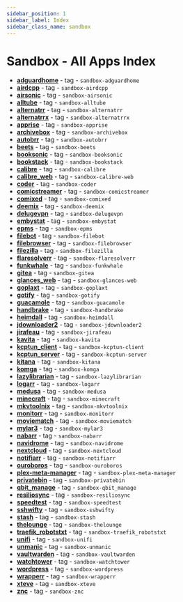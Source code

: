 ```yaml
---
sidebar_position: 1
sidebar_label: Index
sidebar_class_name: sandbox
---
```


# Sandbox - All Apps Index

  -  **[adguardhome](/sandbox/apps/adguardhome.md)**  - tag - `sandbox-adguardhome`
  -  **[airdcpp](/sandbox/apps/airdcpp.md)**  - tag - `sandbox-airdcpp`
  -  **[airsonic](/sandbox/apps/airsonic.md)**  - tag - `sandbox-airsonic`
  -  **[alltube](/sandbox/apps/alltube.md)**  - tag - `sandbox-alltube`
  -  **[alternatrr](/sandbox/apps/alternatrr.md)**  - tag - `sandbox-alternatrr`
  -  **[alternatrrx](/sandbox/apps/alternatrrx.md)**  - tag - `sandbox-alternatrrx`
  -  **[apprise](/sandbox/apps/apprise.md)**  - tag - `sandbox-apprise`
  -  **[archivebox](/sandbox/apps/archivebox.md)**  - tag - `sandbox-archivebox`
  -  **[autobrr](/sandbox/apps/autobrr.md)**  - tag - `sandbox-autobrr`
  -  **[beets](/sandbox/apps/beets.md)**  - tag - `sandbox-beets`
  -  **[booksonic](/sandbox/apps/booksonic.md)**  - tag - `sandbox-booksonic`
  -  **[bookstack](/sandbox/apps/bookstack.md)**  - tag - `sandbox-bookstack`
  -  **[calibre](/sandbox/apps/calibre.md)**  - tag - `sandbox-calibre`
  -  **[calibre_web](/sandbox/apps/calibre_web.md)**  - tag - `sandbox-calibre-web`
  -  **[coder](/sandbox/apps/coder.md)**  - tag - `sandbox-coder`
  -  **[comicstreamer](/sandbox/apps/comicstreamer.md)**  - tag - `sandbox-comicstreamer`
  -  **[comixed](/sandbox/apps/comixed.md)**  - tag - `sandbox-comixed`
  -  **[deemix](/sandbox/apps/deemix.md)**  - tag - `sandbox-deemix`
  -  **[delugevpn](/sandbox/apps/delugevpn.md)**  - tag - `sandbox-delugevpn`
  -  **[embystat](/sandbox/apps/embystat.md)**  - tag - `sandbox-embystat`
  -  **[epms](/sandbox/apps/epms.md)**  - tag - `sandbox-epms`
  -  **[filebot](/sandbox/apps/filebot.md)**  - tag - `sandbox-filebot`
  -  **[filebrowser](/sandbox/apps/filebrowser.md)**  - tag - `sandbox-filebrowser`
  -  **[filezilla](/sandbox/apps/filezilla.md)**  - tag - `sandbox-filezilla`
  -  **[flaresolverr](/sandbox/apps/flaresolverr.md)**  - tag - `sandbox-flaresolverr`
  -  **[funkwhale](/sandbox/apps/funkwhale.md)**  - tag - `sandbox-funkwhale`
  -  **[gitea](/sandbox/apps/gitea.md)**  - tag - `sandbox-gitea`
  -  **[glances_web](/sandbox/apps/glances_web.md)**  - tag - `sandbox-glances-web`
  -  **[goplaxt](/sandbox/apps/goplaxt.md)**  - tag - `sandbox-goplaxt`
  -  **[gotify](/sandbox/apps/gotify.md)**  - tag - `sandbox-gotify`
  -  **[guacamole](/sandbox/apps/guacamole.md)**  - tag - `sandbox-guacamole`
  -  **[handbrake](/sandbox/apps/handbrake.md)**  - tag - `sandbox-handbrake`
  -  **[heimdall](/sandbox/apps/heimdall.md)**  - tag - `sandbox-heimdall`
  -  **[jdownloader2](/sandbox/apps/jdownloader2.md)**  - tag - `sandbox-jdownloader2`
  -  **[jirafeau](/sandbox/apps/jirafeau.md)**  - tag - `sandbox-jirafeau`
  -  **[kavita](/sandbox/apps/kavita.md)**  - tag - `sandbox-kavita`
  -  **[kcptun_client](/sandbox/apps/kcptun_client.md)**  - tag - `sandbox-kcptun-client`
  -  **[kcptun_server](/sandbox/apps/kcptun_server.md)**  - tag - `sandbox-kcptun-server`
  -  **[kitana](/sandbox/apps/kitana.md)**  - tag - `sandbox-kitana`
  -  **[komga](/sandbox/apps/komga.md)**  - tag - `sandbox-komga`
  -  **[lazylibrarian](/sandbox/apps/lazylibrarian.md)**  - tag - `sandbox-lazylibrarian`
  -  **[logarr](/sandbox/apps/logarr.md)**  - tag - `sandbox-logarr`
  -  **[medusa](/sandbox/apps/medusa.md)**  - tag - `sandbox-medusa`
  -  **[minecraft](/sandbox/apps/minecraft.md)**  - tag - `sandbox-minecraft`
  -  **[mkvtoolnix](/sandbox/apps/mkvtoolnix.md)**  - tag - `sandbox-mkvtoolnix`
  -  **[monitorr](/sandbox/apps/monitorr.md)**  - tag - `sandbox-monitorr`
  -  **[moviematch](/sandbox/apps/moviematch.md)**  - tag - `sandbox-moviematch`
  -  **[mylar3](/sandbox/apps/mylar3.md)**  - tag - `sandbox-mylar3`
  -  **[nabarr](/sandbox/apps/nabarr.md)**  - tag - `sandbox-nabarr`
  -  **[navidrome](/sandbox/apps/navidrome.md)**  - tag - `sandbox-navidrome`
  -  **[nextcloud](/sandbox/apps/nextcloud.md)**  - tag - `sandbox-nextcloud`
  -  **[notifiarr](/sandbox/apps/notifiarr.md)**  - tag - `sandbox-notifiarr`
  -  **[ouroboros](/sandbox/apps/ouroboros.md)**  - tag - `sandbox-ouroboros`
  -  **[plex-meta-manager](/sandbox/apps/plex-meta-manager.md)**  - tag - `sandbox-plex-meta-manager`
  -  **[privatebin](/sandbox/apps/privatebin.md)**  - tag - `sandbox-privatebin`
  -  **[qbit_manage](/sandbox/apps/qbit_manage.md)**  - tag - `sandbox-qbit_manage`
  -  **[resiliosync](/sandbox/apps/resiliosync.md)**  - tag - `sandbox-resiliosync`
  -  **[speedtest](/sandbox/apps/speedtest.md)**  - tag - `sandbox-speedtest`
  -  **[sshwifty](/sandbox/apps/sshwifty.md)**  - tag - `sandbox-sshwifty`
  -  **[stash](/sandbox/apps/stash.md)**  - tag - `sandbox-stash`
  -  **[thelounge](/sandbox/apps/thelounge.md)**  - tag - `sandbox-thelounge`
  -  **[traefik_robotstxt](/sandbox/apps/traefik_robotstxt.md)**  - tag - `sandbox-traefik_robotstxt`
  -  **[unifi](/sandbox/apps/unifi.md)**  - tag - `sandbox-unifi`
  -  **[unmanic](/sandbox/apps/unmanic.md)**  - tag - `sandbox-unmanic`
  -  **[vaultwarden](/sandbox/apps/vaultwarden.md)**  - tag - `sandbox-vaultwarden`
  -  **[watchtower](/sandbox/apps/watchtower.md)**  - tag - `sandbox-watchtower`
  -  **[wordpress](/sandbox/apps/wordpress.md)**  - tag - `sandbox-wordpress`
  -  **[wrapperr](/sandbox/apps/wrapperr.md)**  - tag - `sandbox-wrapperr`
  -  **[xteve](/sandbox/apps/xteve.md)**  - tag - `sandbox-xteve`
  -  **[znc](/sandbox/apps/znc.md)**  - tag - `sandbox-znc`

